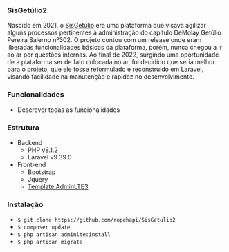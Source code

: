 ### SisGetúlio2

Nascido em 2021, o [SisGetúlio]("https://github.com/ropehapi/SisGetulio") era uma plataforma que visava agilizar alguns processos pertinentes à administração do capítulo DeMolay Getúlio Pereira Salerno nº302. O projeto contou com um release onde eram liberadas funcionalidades básicas da plataforma, porém, nunca chegou a ir ao ar por questões internas.
Ao final de 2022, surgindo uma oportunidade de a plataforma ser de fato colocada no ar, foi decidido que seria melhor para o projeto, que ele fosse reformulado e reconstruído em Laravel, visando facilidade na manutenção e rapidez no desenvolvimento.

### Funcionalidades
- Descrever todas as funcionalidades

### Estrutura
- Backend
    - PHP v8.1.2
    - Laravel v9.39.0
- Front-end
    - Bootstrap
    - Jquery
    - [Template AdminLTE3](https://github.com/jeroennoten/Laravel-AdminLTE)

### Instalação
- `$ git clone https://github.com/ropehapi/SisGetulio2`
- `$ composer update`
- `$ php artisan adminlte:install`
- `$ php artisan migrate`
